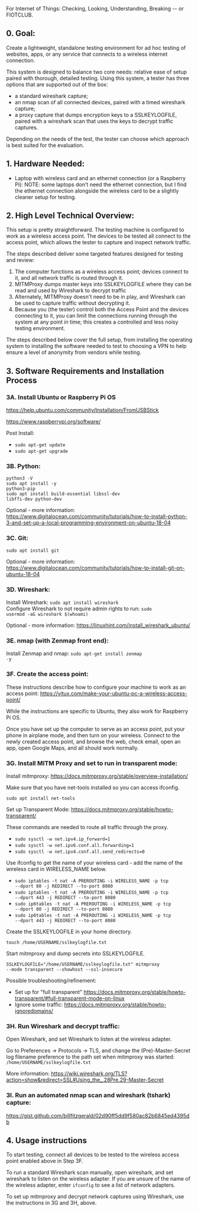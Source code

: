 For Internet of Things: Checking, Looking, Understanding, Breaking -- or FIOTCLUB.

<h2>0. Goal:</h2>

Create a lightweight, standalone testing environment for ad hoc testing of websites, apps, or any service that connects to a wireless internet connection.

This system is designed to balance two core needs: relative ease of setup paired with thorough, detailed testing. Using this system, a tester has three options that are supported out of the box:

* a standard wireshark capture;
* an nmap scan of all connected devices, paired with a timed wireshark capture;
* a proxy capture that dumps encryption keys to a SSLKEYLOGFILE, paired with a wireshark scan that uses the keys to decrypt traffic captures.

Depending on the needs of the test, the tester can choose which approach is best suited for the evaluation.

<h2>1. Hardware Needed:</h2>

<ul>
<li>Laptop with wireless card and an ethernet connection (or a Raspberry Pi): NOTE: some laptops don't need the ethernet connection, but I find the ethernet connection alongside the wireless card to be a slightly cleaner setup for testing.</li>
</ul>

<h2>2. High Level Technical Overview:</h2>

This setup is pretty straightforward. The testing machine is configured to work as a wireless access point. The devices to be tested all connect to the access point, which allows the tester to capture and inspect network traffic.

The steps described deliver some targeted features designed for testing and review:

<ol>
<li>The computer functions as a wireless access point; devices connect to it, and all network traffic is routed through it.</li>
<li>MITMProxy dumps master keys into SSLKEYLOGFILE where they can be read and used by Wireshark to decrypt traffic</li>
<li>Alternately, MITMProxy doesn't need to be in play, and Wireshark can be used to capture traffic without decrypting it.</li>
<li>Because you (the tester) control both the Access Point and the devices connecting to it, you can limit the connections running through the system at any point in time; this creates a controlled and less noisy testing environment.</li>
</ol>

The steps described below cover the full setup, from installing the operating system to installing the software needed to test to choosing a VPN to help ensure a level of anonymity from vendors while testing.

<h2>3. Software Requirements and Installation Process</h2>

<h3>3A. Install Ubuntu or Raspberry Pi OS</h3>

https://help.ubuntu.com/community/Installation/FromUSBStick

https://www.raspberrypi.org/software/

Post Install:

* <code>sudo apt-get update</code><br>
* <code>sudo apt-get upgrade</code>

<h3>3B. Python:</h3>

<code>python3 -V</code><br>
<code>sudo apt install -y python3-pip</code><br>
<code>sudo apt install build-essential libssl-dev libffi-dev python-dev</code>

Optional - more information: https://www.digitalocean.com/community/tutorials/how-to-install-python-3-and-set-up-a-local-programming-environment-on-ubuntu-18-04

<h3>3C. Git:</h3>

<code>sudo apt install git</code>

Optional - more information: https://www.digitalocean.com/community/tutorials/how-to-install-git-on-ubuntu-18-04

<h3>3D. Wireshark:</h3>

Install Wireshark: <code>sudo apt install wireshark</code><br>
Configure Wireshark to not require admin rights to run: <code>sudo usermod -aG wireshark $(whoami)</code>

Optional - more information: https://linuxhint.com/install_wireshark_ubuntu/

<h3>3E. nmap (with Zenmap front end):</h3>

Install Zenmap and nmap: <code>sudo apt-get install zenmap -y</code>

<h3> 3F. Create the access point:</h3>

These instructions describe how to configure your machine to work as an access point: https://vitux.com/make-your-ubuntu-pc-a-wireless-access-point/

While the instructions are specific to Ubuntu, they also work for Raspberry Pi OS.

Once you have set up the computer to serve as an access point, put your phone in airplane mode, and then turn on your wireless. Connect to the newly created access point, and browse the web, check email, open an app, open Google Maps, and all should work normally.

<h3>3G. Install MITM Proxy and set to run in transparent mode:</h3>

Install mitmproxy: https://docs.mitmproxy.org/stable/overview-installation/

Make sure that you have net-tools installed so you can access ifconfig.

<code>sudo apt install net-tools</code>

Set up Transparent Mode: https://docs.mitmproxy.org/stable/howto-transparent/

These commands are needed to route all traffic through the proxy. 

* <code>sudo sysctl -w net.ipv4.ip_forward=1</code>
* <code>sudo sysctl -w net.ipv6.conf.all.forwarding=1</code>
* <code>sudo sysctl -w net.ipv4.conf.all.send_redirects=0</code>

Use ifconfig to get the name of your wireless card - add the name of the wireless card in WIRELESS_NAME below.

* <code>sudo iptables -t nat -A PREROUTING -i WIRELESS_NAME -p tcp --dport 80 -j REDIRECT --to-port 8080</code>
* <code>sudo iptables -t nat -A PREROUTING -i WIRELESS_NAME -p tcp --dport 443 -j REDIRECT --to-port 8080</code>
* <code>sudo ip6tables -t nat -A PREROUTING -i WIRELESS_NAME -p tcp --dport 80 -j REDIRECT --to-port 8080</code>
* <code>sudo ip6tables -t nat -A PREROUTING -i WIRELESS_NAME -p tcp --dport 443 -j REDIRECT --to-port 8080</code>

Create the SSLKEYLOGFILE in your home directory.

<code>touch /home/USERNAME/sslkeylogfile.txt</code>

Start mitmproxy and dump secrets into SSLKEYLOGFILE.

<code>SSLKEYLOGFILE="/home/USERNAME/sslkeylogfile.txt" mitmproxy --mode transparent --showhost --ssl-insecure</code>

Possible troubleshooting/refinement:

* Set up for "full transparent" https://docs.mitmproxy.org/stable/howto-transparent/#full-transparent-mode-on-linux
* Ignore some traffic: https://docs.mitmproxy.org/stable/howto-ignoredomains/

<h3>3H. Run Wireshark and decrypt traffic:</h3>

Open Wireshark, and set Wireshark to listen at the wireless adapter. 

Go to Preferences -> Protocols -> TLS, and change the (Pre)-Master-Secret log filename preference to the path set when mitmproxy was started: <code>/home/USERNAME/sslkeylogfile.txt</code>

More information: https://wiki.wireshark.org/TLS?action=show&redirect=SSL#Using_the_.28Pre.29-Master-Secret

<h3>3I. Run an automated nmap scan and wireshark (tshark) capture:</h3>

https://gist.github.com/billfitzgerald/02d90ff5dd9f580ac82b6845ed4395db

<h2>4. Usage instructions</h2

To start testing, connect all devices to be tested to the wireless access point enabled above in Step 3F.

To run a standard Wireshark scan manually, open wireshark, and set wireshark to listen on the wireless adapter. If you are unsure of the name of the wireless adapter, enter <code>ifconfig</code> to see a list of network adapters.

To set up mitmproxy and decrypt network captures using Wireshark, use the instructions in 3G and 3H, above.
